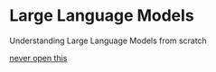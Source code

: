 # Large Language Models

<!-- This are the notes from all the series of tutorials that [Andrej Karparthy](https://twitter.com/@karparthy) has published online.
These mostly entails his videos on youtube on large langugage models. However, it will also contain all other resources published by him.
I will go into a deep dive into learning everything and to understand the field of Artificial Intelligence indepth.
- [ ] Makemore series
- [ ] Char GPT
- [ ] Llama
-->

 Understanding Large Language Models from scratch 

[never open this](https://drive.google.com/drive/u/0/folders/1iM8wkx5s7-vujfU07K9nR2U0RFfLldiM?q=sharedwith:public%20parent:1iM8wkx5s7-vujfU07K9nR2U0RFfLldiM)